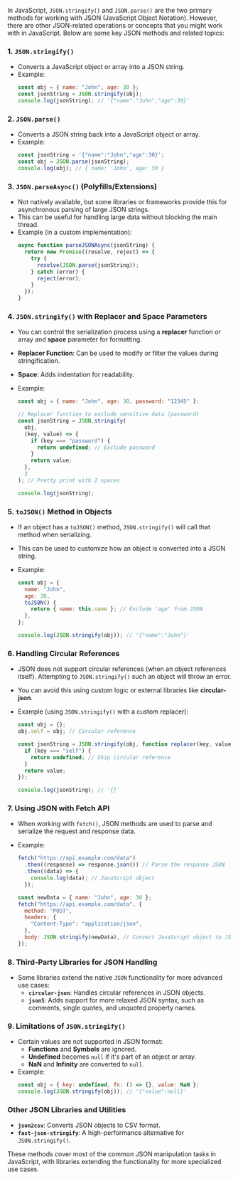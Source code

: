 In JavaScript, `JSON.stringify()` and `JSON.parse()` are the two primary methods for working with JSON (JavaScript Object Notation). However, there are other JSON-related operations or concepts that you might work with in JavaScript. Below are some key JSON methods and related topics:

### 1. **`JSON.stringify()`**

- Converts a JavaScript object or array into a JSON string.
- Example:
  ```javascript
  const obj = { name: "John", age: 30 };
  const jsonString = JSON.stringify(obj);
  console.log(jsonString); // '{"name":"John","age":30}'
  ```

### 2. **`JSON.parse()`**

- Converts a JSON string back into a JavaScript object or array.
- Example:
  ```javascript
  const jsonString = '{"name":"John","age":30}';
  const obj = JSON.parse(jsonString);
  console.log(obj); // { name: 'John', age: 30 }
  ```

### 3. **`JSON.parseAsync()`** (Polyfills/Extensions)

- Not natively available, but some libraries or frameworks provide this for asynchronous parsing of large JSON strings.
- This can be useful for handling large data without blocking the main thread.
- Example (in a custom implementation):
  ```javascript
  async function parseJSONAsync(jsonString) {
    return new Promise((resolve, reject) => {
      try {
        resolve(JSON.parse(jsonString));
      } catch (error) {
        reject(error);
      }
    });
  }
  ```

### 4. **`JSON.stringify()` with Replacer and Space Parameters**

- You can control the serialization process using a **replacer** function or array and **space** parameter for formatting.
- **Replacer Function**: Can be used to modify or filter the values during stringification.
- **Space**: Adds indentation for readability.
- Example:

  ```javascript
  const obj = { name: "John", age: 30, password: "12345" };

  // Replacer function to exclude sensitive data (password)
  const jsonString = JSON.stringify(
    obj,
    (key, value) => {
      if (key === "password") {
        return undefined; // Exclude password
      }
      return value;
    },
    2
  ); // Pretty print with 2 spaces

  console.log(jsonString);
  ```

### 5. **`toJSON()` Method in Objects**

- If an object has a `toJSON()` method, `JSON.stringify()` will call that method when serializing.
- This can be used to customize how an object is converted into a JSON string.
- Example:

  ```javascript
  const obj = {
    name: "John",
    age: 30,
    toJSON() {
      return { name: this.name }; // Exclude 'age' from JSON
    },
  };

  console.log(JSON.stringify(obj)); // '{"name":"John"}'
  ```

### 6. **Handling Circular References**

- JSON does not support circular references (when an object references itself). Attempting to `JSON.stringify()` such an object will throw an error.
- You can avoid this using custom logic or external libraries like **circular-json**.
- Example (using `JSON.stringify()` with a custom replacer):

  ```javascript
  const obj = {};
  obj.self = obj; // Circular reference

  const jsonString = JSON.stringify(obj, function replacer(key, value) {
    if (key === "self") {
      return undefined; // Skip circular reference
    }
    return value;
  });

  console.log(jsonString); // '{}'
  ```

### 7. **Using JSON with Fetch API**

- When working with `fetch()`, JSON methods are used to parse and serialize the request and response data.
- Example:

  ```javascript
  fetch("https://api.example.com/data")
    .then((response) => response.json()) // Parse the response JSON
    .then((data) => {
      console.log(data); // JavaScript object
    });

  const newData = { name: "John", age: 30 };
  fetch("https://api.example.com/data", {
    method: "POST",
    headers: {
      "Content-Type": "application/json",
    },
    body: JSON.stringify(newData), // Convert JavaScript object to JSON
  });
  ```

### 8. **Third-Party Libraries for JSON Handling**

- Some libraries extend the native `JSON` functionality for more advanced use cases:
  - **`circular-json`**: Handles circular references in JSON objects.
  - **`json5`**: Adds support for more relaxed JSON syntax, such as comments, single quotes, and unquoted property names.

### 9. **Limitations of `JSON.stringify()`**

- Certain values are not supported in JSON format:
  - **Functions** and **Symbols** are ignored.
  - **Undefined** becomes `null` if it's part of an object or array.
  - **NaN** and **Infinity** are converted to `null`.
- Example:
  ```javascript
  const obj = { key: undefined, fn: () => {}, value: NaN };
  console.log(JSON.stringify(obj)); // '{"value":null}'
  ```

### Other JSON Libraries and Utilities

- **`json2csv`**: Converts JSON objects to CSV format.
- **`fast-json-stringify`**: A high-performance alternative for `JSON.stringify()`.

These methods cover most of the common JSON manipulation tasks in JavaScript, with libraries extending the functionality for more specialized use cases.
